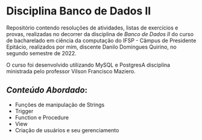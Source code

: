 # Disciplina Banco de Dados II

Repositório contendo resoluções de atividades, listas de exercícios e provas, realizadas no decorrer da disciplina de *Banco de Dados II* do curso de bacharelado em ciência da computação do IFSP - Câmpus de Presidente Epitácio, realizados por mim, discente Danilo Domingues Quirino, no segundo semestre de 2022.

O curso foi desenvolvido utilizando MySQL e PostgresA disciplina ministrada pelo professor Vilson Francisco Maziero.

## _Conteúdo Abordado_:
- Funções de manipulação de Strings
- Trigger
- Function e Procedure
- View
- Criação de usuários e seu gerenciamento
